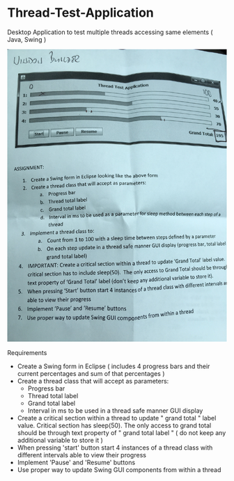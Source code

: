 # Thread-Test-Application
Desktop Application to test multiple threads accessing same elements ( Java, Swing ) 

![](https://github.com/albayraktaroglu/Thread-Test-Application/blob/master/Question.JPG)


Requirements

- Create a Swing form in Eclipse ( includes 4 progress bars and their current percentages and sum of that percentages )
- Create a thread class that will accept as parameters:
  - Progress bar
  - Thread total label
  - Grand total label 
  - Interval in ms to be used in a thread safe manner GUI display 
- Create a critical section within a thread to update " grand total " label value. Critical section has sleep(50). The only access to grand total should be through text property of " grand total label " ( do not keep any additional variable to store it )
- When pressing 'start' button start 4 instances of a thread class with different intervals able to view their progress 
- Implement 'Pause' and 'Resume' buttons
- Use proper way to update Swing GUI components from within a thread
